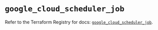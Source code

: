 # `google_cloud_scheduler_job`

Refer to the Terraform Registry for docs: [`google_cloud_scheduler_job`](https://registry.terraform.io/providers/hashicorp/google/6.36.1/docs/resources/cloud_scheduler_job).
